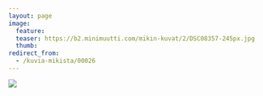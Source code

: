 ```yaml
---
layout: page
image:
  feature:
  teaser: https://b2.minimuutti.com/mikin-kuvat/2/DSC08357-245px.jpg
  thumb:
redirect_from:
  - /kuvia-mikista/00026
---
```


![](https://b2.minimuutti.com/mikin-kuvat/2/DSC08357-800px.jpg)

